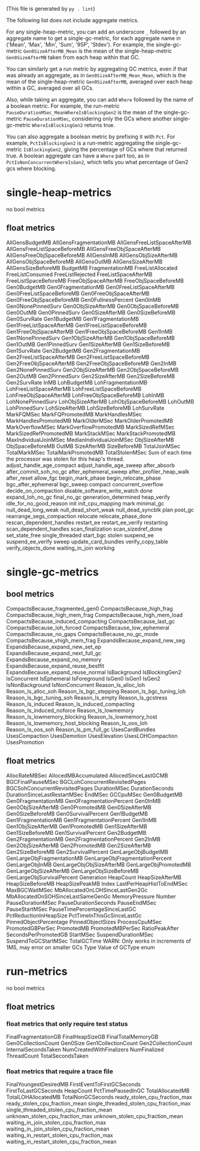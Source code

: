 (This file is generated by `py . lint`)

The following list does not include aggregate metrics.

For any single-heap-metric, you can add an underscore `_` followed by an aggregate name
to get a single-gc-metric, for each aggregate name in ('Mean', 'Max', 'Min', 'Sum', '95P', 'Stdev').
For example, the single-gc-metric `Gen0SizeAfterMB_Mean` is the mean of the single-heap-metric
`Gen0SizeAfterMB` taken from each heap within that GC.

You can similarly get a run metric by aggregating GC metrics, even if that was already an aggregate,
as in `Gen0SizeAfterMB_Mean_Mean`, which is the mean of the single-heap-metric `Gen0SizeAfterMB`,
averaged over each heap within a GC, averaged over all GCs.

Also, while taking an aggregate, you can add `Where` followed by the name of a boolean metric.
For example, the run-metric `PauseDurationMSec_MeanWhereIsBlockingGen2` is the mean of
the single-gc-metric `PauseDurationMSec`,
considering only the GCs where another single-gc-metric `WhereIsBlockingGen2` returns true.

You can also aggregate a boolean metric by prefixing it with `Pct`.
For example, `PctIsBlockingGen2` is a run-metric aggregating the single-gc-metric
`IsBlockingGen2`, giving the percentage of GCs where that returned true.
A boolean aggregate can have a `Where` part too, as in `PctIsNonConcurrentWhereIsGen2`,
which tells you what percentage of Gen2 gcs where blocking.


# single-heap-metrics

no bool metrics

## float metrics

AllGensBudgetMB
AllGensFragmentationMB
AllGensFreeListSpaceAfterMB
AllGensFreeListSpaceBeforeMB
AllGensFreeObjSpaceAfterMB
AllGensFreeObjSpaceBeforeMB
AllGensInMB
AllGensObjSizeAfterMB
AllGensObjSpaceBeforeMB
AllGensOutMB
AllGensSizeAfterMB
AllGensSizeBeforeMB
BudgetMB
FragmentationMB
FreeListAllocated
FreeListConsumed
FreeListRejected
FreeListSpaceAfterMB
FreeListSpaceBeforeMB
FreeObjSpaceAfterMB
FreeObjSpaceBeforeMB
Gen0BudgetMB
Gen0FragmentationMB
Gen0FreeListSpaceAfterMB
Gen0FreeListSpaceBeforeMB
Gen0FreeObjSpaceAfterMB
Gen0FreeObjSpaceBeforeMB
Gen0FullnessPercent
Gen0InMB
Gen0NonePinnedSurv
Gen0ObjSizeAfterMB
Gen0ObjSpaceBeforeMB
Gen0OutMB
Gen0PinnedSurv
Gen0SizeAfterMB
Gen0SizeBeforeMB
Gen0SurvRate
Gen1BudgetMB
Gen1FragmentationMB
Gen1FreeListSpaceAfterMB
Gen1FreeListSpaceBeforeMB
Gen1FreeObjSpaceAfterMB
Gen1FreeObjSpaceBeforeMB
Gen1InMB
Gen1NonePinnedSurv
Gen1ObjSizeAfterMB
Gen1ObjSpaceBeforeMB
Gen1OutMB
Gen1PinnedSurv
Gen1SizeAfterMB
Gen1SizeBeforeMB
Gen1SurvRate
Gen2BudgetMB
Gen2FragmentationMB
Gen2FreeListSpaceAfterMB
Gen2FreeListSpaceBeforeMB
Gen2FreeObjSpaceAfterMB
Gen2FreeObjSpaceBeforeMB
Gen2InMB
Gen2NonePinnedSurv
Gen2ObjSizeAfterMB
Gen2ObjSpaceBeforeMB
Gen2OutMB
Gen2PinnedSurv
Gen2SizeAfterMB
Gen2SizeBeforeMB
Gen2SurvRate
InMB
LohBudgetMB
LohFragmentationMB
LohFreeListSpaceAfterMB
LohFreeListSpaceBeforeMB
LohFreeObjSpaceAfterMB
LohFreeObjSpaceBeforeMB
LohInMB
LohNonePinnedSurv
LohObjSizeAfterMB
LohObjSpaceBeforeMB
LohOutMB
LohPinnedSurv
LohSizeAfterMB
LohSizeBeforeMB
LohSurvRate
MarkFQMSec
MarkFQPromotedMB
MarkHandlesMSec
MarkHandlesPromotedMB
MarkOlderMSec
MarkOlderPromotedMB
MarkOverflowMSec
MarkOverflowPromotedMB
MarkSizedRefMSec
MarkSizedRefPromotedMB
MarkStackMSec
MarkStackPromotedMB
MaxIndividualJoinMSec
MedianIndividualJoinMSec
ObjSizeAfterMB
ObjSpaceBeforeMB
OutMB
SizeAfterMB
SizeBeforeMB
TotalJoinMSec
TotalMarkMSec
TotalMarkPromotedMB
TotalStolenMSec
	Sum of each time the processor was stolen for this heap's thread.
adjust_handle_age_compact
adjust_handle_age_sweep
after_absorb
after_commit_soh_no_gc
after_ephemeral_sweep
after_profiler_heap_walk
after_reset
allow_fgc
begin_mark_phase
begin_relocate_phase
bgc_after_ephemeral
bgc_sweep
compact
concurrent_overflow
decide_on_compaction
disable_software_write_watch
done
expand_loh_no_gc
final_no_gc
generation_determined
heap_verify
idle_for_no_good_reason
init
init_cpu_mapping
mark
minimal_gc
null_dead_long_weak
null_dead_short_weak
null_dead_syncblk
plan
post_gc
rearrange_segs_compaction
relocate
relocate_phase_done
rescan_dependent_handles
restart_ee
restart_ee_verify
restarting
scan_dependent_handles
scan_finalization
scan_sizedref_done
set_state_free
single_threaded
start_bgc
stolen
suspend_ee
suspend_ee_verify
sweep
update_card_bundles
verify_copy_table
verify_objects_done
waiting_in_join
working


# single-gc-metrics

## bool metrics

CompactsBecause_fragmented_gen0
CompactsBecause_high_frag
CompactsBecause_high_mem_frag
CompactsBecause_high_mem_load
CompactsBecause_induced_compacting
CompactsBecause_last_gc
CompactsBecause_loh_forced
CompactsBecause_low_ephemeral
CompactsBecause_no_gaps
CompactsBecause_no_gc_mode
CompactsBecause_vhigh_mem_frag
ExpandsBecause_expand_new_seg
ExpandsBecause_expand_new_set_ep
ExpandsBecause_expand_next_full_gc
ExpandsBecause_expand_no_memory
ExpandsBecause_expand_reuse_bestfit
ExpandsBecause_expand_reuse_normal
IsBackground
IsBlockingGen2
IsConcurrent
IsEphemeral
IsForeground
IsGen0
IsGen1
IsGen2
IsNonBackground
IsNonConcurrent
Reason_Is_alloc_loh
Reason_Is_alloc_soh
Reason_Is_bgc_stepping
Reason_Is_bgc_tuning_loh
Reason_Is_bgc_tuning_soh
Reason_Is_empty
Reason_Is_gcstress
Reason_Is_induced
Reason_Is_induced_compacting
Reason_Is_induced_noforce
Reason_Is_lowmemory
Reason_Is_lowmemory_blocking
Reason_Is_lowmemory_host
Reason_Is_lowmemory_host_blocking
Reason_Is_oos_loh
Reason_Is_oos_soh
Reason_Is_pm_full_gc
UsesCardBundles
UsesCompaction
UsesDemotion
UsesElevation
UsesLOHCompaction
UsesPromotion

## float metrics

AllocRateMBSec
AllocedMBAccumulated
AllocedSinceLastGCMB
BGCFinalPauseMSec
BGCLohConcurrentRevisitedPages
BGCSohConcurrentRevisitedPages
DurationMSec
DurationSeconds
DurationSinceLastRestartMSec
EndMSec
GCCpuMSec
Gen0BudgetMB
Gen0FragmentationMB
Gen0FragmentationPercent
Gen0InMB
Gen0ObjSizeAfterMB
Gen0PromotedMB
Gen0SizeAfterMB
Gen0SizeBeforeMB
Gen0SurvivalPercent
Gen1BudgetMB
Gen1FragmentationMB
Gen1FragmentationPercent
Gen1InMB
Gen1ObjSizeAfterMB
Gen1PromotedMB
Gen1SizeAfterMB
Gen1SizeBeforeMB
Gen1SurvivalPercent
Gen2BudgetMB
Gen2FragmentationMB
Gen2FragmentationPercent
Gen2InMB
Gen2ObjSizeAfterMB
Gen2PromotedMB
Gen2SizeAfterMB
Gen2SizeBeforeMB
Gen2SurvivalPercent
GenLargeObjBudgetMB
GenLargeObjFragmentationMB
GenLargeObjFragmentationPercent
GenLargeObjInMB
GenLargeObjObjSizeAfterMB
GenLargeObjPromotedMB
GenLargeObjSizeAfterMB
GenLargeObjSizeBeforeMB
GenLargeObjSurvivalPercent
Generation
HeapCount
HeapSizeAfterMB
HeapSizeBeforeMB
HeapSizePeakMB
Index
LastPerHeapHistToEndMSec
MaxBGCWaitMSec
MbAllocatedOnLOHSinceLastGen2Gc
MbAllocatedOnSOHSinceLastSameGenGc
MemoryPressure
Number
PauseDurationMSec
PauseDurationSeconds
PauseEndMSec
PauseStartMSec
PauseTimePercentageSinceLastGC
PctReductionInHeapSize
PctTimeInThisGcSinceLastGc
PinnedObjectPercentage
PinnedObjectSizes
ProcessCpuMSec
PromotedGBPerSec
PromotedMB
PromotedMBPerSec
RatioPeakAfter
SecondsPerPromotedGB
StartMSec
SuspendDurationMSec
SuspendToGCStartMSec
TotalGCTime
	WARN: Only works in increments of 1MS, may error on smaller GCs
Type
	Value of GCType enum


# run-metrics

no bool metrics

## float metrics

### float metrics that only require test status

FinalFragmentationGB
FinalHeapSizeGB
FinalTotalMemoryGB
Gen0CollectionCount
Gen0Size
Gen1CollectionCount
Gen2CollectionCount
InternalSecondsTaken
NumCreatedWithFinalizers
NumFinalized
ThreadCount
TotalSecondsTaken

### float metrics that require a trace file

FinalYoungestDesiredMB
FirstEventToFirstGCSeconds
FirstToLastGCSeconds
HeapCount
PctTimePausedInGC
TotalAllocatedMB
TotalLOHAllocatedMB
TotalNonGCSeconds
ready_stolen_cpu_fraction_max
ready_stolen_cpu_fraction_mean
single_threaded_stolen_cpu_fraction_max
single_threaded_stolen_cpu_fraction_mean
unknown_stolen_cpu_fraction_max
unknown_stolen_cpu_fraction_mean
waiting_in_join_stolen_cpu_fraction_max
waiting_in_join_stolen_cpu_fraction_mean
waiting_in_restart_stolen_cpu_fraction_max
waiting_in_restart_stolen_cpu_fraction_mean
